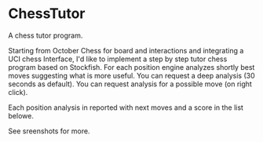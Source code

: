 # ChessTutor
A chess tutor program.

Starting from October Chess for board and interactions and integrating a UCI chess Interface, I'd like to implement a step by step tutor chess program based on Stockfish.
For each position engine analyzes shortly best moves suggesting what is more useful.
You can request a deep analysis (30 seconds as default).
You can request analysis for a possible move (on right click).

Each position analysis in reported with next moves and a score in the list belowe.

See sreenshots for more.
